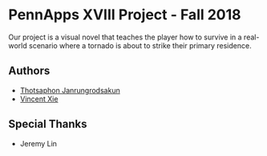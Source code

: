 # PennApps XVIII Project - Fall 2018
Our project is a visual novel that teaches the player how to survive in a real-world scenario where a tornado is about to strike their primary residence.

## Authors
* [Thotsaphon Janrungrodsakun](https://github.com/ThotsaphonB)
* [Vincent Xie](https://github.com/PokeLegoCuber)

## Special Thanks
* Jeremy Lin
